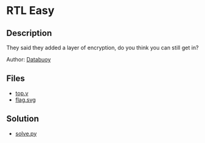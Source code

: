 # RTL Easy

## Description

They said they added a layer of encryption, do you think you can 
still get in? 

Author: [Databuoy](https://databuoy.com/)

## Files

* [top.v](top.v)
* [flag.svg](flag.svg)

## Solution

* [solve.py](solve.py)
